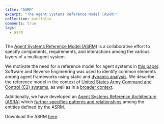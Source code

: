 ```yaml
---
title: "ASRM"
excerpt: "The Agent Systems Reference Model (ASRM)"
collection: portfolio
comments: true
tags:
  - asrm
---
```


The [Agent Systems Reference Model (ASRM)](https://en.wikipedia.org/wiki/Agent_systems_reference_model) is a collaborative effort to specify components, requirements, and interactions among the various layers of a multiagent system.  

We motivate the need for a reference model for agent systems in [this paper](/publication/aamas2006).  Software and Reverse Engineering was used to identify common elements among agent frameworks using static and [dynamic analysis](/publication/iadis2007).  We describe the reference model in the context of [United States Army Command and Control (C2) systems](/publication/asc2006), as well as in a [broader context](/publication/smc2009).

Additionally, we have developed an [Agent Systems Reference Architecture (ASRA)](/publication/aose2010) which [further specifies patterns and relationships](/publication/thms2013) among the entities defined by the ASRM.

Download the ASRM [here](http://www.fipa.org/docs/ACIN-reference_model-v1a.pdf).